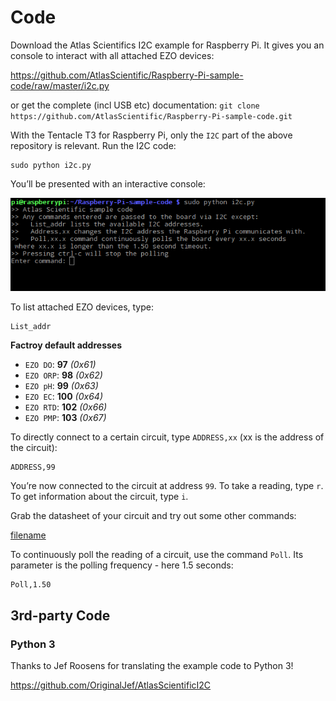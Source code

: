 # <i class="fas fa-code"></i> Code

Download the Atlas Scientifics I2C example for Raspberry Pi. It gives you an console to interact with all attached EZO devices:

https://github.com/AtlasScientific/Raspberry-Pi-sample-code/raw/master/i2c.py

or get the complete (incl USB etc) documentation: `git clone https://github.com/AtlasScientific/Raspberry-Pi-sample-code.git`

With the Tentacle T3 for Raspberry Pi, only the `I2C` part of the above repository is relevant. Run the I2C code:

```
sudo python i2c.py
```

You’ll be presented with an interactive console:

![raspi-config](_media/i2c-py.png)

To list attached EZO devices, type:

```
List_addr
```

**Factroy default addresses**
* `EZO DO`: **97** _(0x61)_
* `EZO ORP`: **98** _(0x62)_
* `EZO pH`: **99** _(0x63)_
* `EZO EC`: **100** _(0x64)_
* `EZO RTD`: **102** _(0x66)_
* `EZO PMP`: **103** _(0x67)_

To directly connect to a certain circuit, type `ADDRESS,xx` (xx is the address of the circuit):

```
ADDRESS,99
```

You’re now connected to the circuit at address `99`. To take a reading, type `r`. To get information about the circuit, type `i`.

Grab the datasheet of your circuit and try out some other commands:

[filename](../common/ezo-datasheets.md ':include')


To continuously poll the reading of a circuit, use the command `Poll`. Its parameter is the polling frequency - here 1.5 seconds:

```
Poll,1.50
```

## 3rd-party Code
### Python 3
Thanks to Jef Roosens for translating the example code to Python 3!

https://github.com/OriginalJef/AtlasScientificI2C
